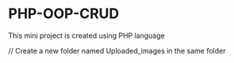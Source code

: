 # PHP-OOP-CRUD
This mini project is created using PHP language


// Create a new folder named Uploaded_images in the same folder
